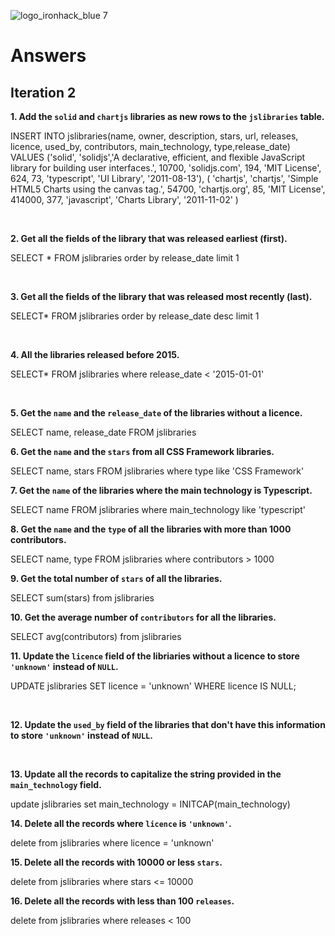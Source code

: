 ![logo_ironhack_blue 7](https://user-images.githubusercontent.com/23629340/40541063-a07a0a8a-601a-11e8-91b5-2f13e4e6b441.png)

# Answers

## Iteration 2

**1. Add the `solid` and `chartjs` libraries as new rows to the `jslibraries` table.**

<!-- Your Query Goes Here -->

INSERT INTO jslibraries(name, owner, description, stars, url, releases, licence, used_by, contributors, main_technology, type,release_date)
VALUES
('solid', 'solidjs','A declarative, efficient, and flexible JavaScript library for building user interfaces.', 10700, 'solidjs.com',
194,
'MIT License',
624,
73,
'typescript',
'UI Library',
'2011-08-13'),
(
'chartjs',
'chartjs',
'Simple HTML5 Charts using the canvas tag.',
54700,
'chartjs.org',
85,
'MIT License',
414000,
377,
'javascript',
'Charts Library',
'2011-11-02'
)

<br>

**2. Get all the fields of the library that was released earliest (first).**

<!-- Your Query Goes Here -->

SELECT \* FROM jslibraries order by release_date limit 1

<br>

**3. Get all the fields of the library that was released most recently (last).**

<!-- Your Query Goes Here -->

SELECT\* FROM jslibraries order by release_date desc limit 1

<br>

**4. All the libraries released before 2015.**

<!-- Your Query Goes Here -->

SELECT\* FROM jslibraries where release_date < '2015-01-01'

<br>

**5. Get the `name` and the `release_date` of the libraries without a licence.**

<!-- Your Query Goes Here -->

SELECT name, release_date FROM jslibraries
<br>

**6. Get the `name` and the `stars` from all CSS Framework libraries.**

<!-- Your Query Goes Here -->

SELECT name, stars FROM jslibraries where type like 'CSS Framework'
<br>

**7. Get the `name` of the libraries where the main technology is Typescript.**

<!-- Your Query Goes Here -->

SELECT name FROM jslibraries where main_technology like 'typescript'
<br>

**8. Get the `name` and the `type` of all the libraries with more than 1000 contributors.**

<!-- Your Query Goes Here -->

SELECT name, type FROM jslibraries where contributors > 1000
<br>

**9. Get the total number of `stars` of all the libraries.**

<!-- Your Query Goes Here -->

SELECT sum(stars) from jslibraries
<br>

**10. Get the average number of `contributors` for all the libraries.**

<!-- Your Query Goes Here -->

SELECT avg(contributors) from jslibraries
<br>

**11. Update the `licence` field of the libriaries without a licence to store `'unknown'` instead of `NULL`.**

<!-- Your Query Goes Here -->

UPDATE jslibraries
SET licence = 'unknown'
WHERE licence IS NULL;

<br>

**12. Update the `used_by` field of the libraries that don't have this information to store `'unknown'` instead of `NULL`.**

<!-- Your Query Goes Here -->

<br>

**13. Update all the records to capitalize the string provided in the `main_technology` field.**

<!-- Your Query Goes Here -->

update jslibraries
set main_technology = INITCAP(main_technology)
<br>

**14. Delete all the records where `licence` is `'unknown'`.**

<!-- Your Query Goes Here -->

delete from jslibraries
where licence = 'unknown'
<br>

**15. Delete all the records with 10000 or less `stars`.**

<!-- Your Query Goes Here -->

delete from jslibraries
where stars <= 10000
<br>

**16. Delete all the records with less than 100 `releases`.**

<!-- Your Query Goes Here -->

delete from jslibraries
where releases < 100
<br>
